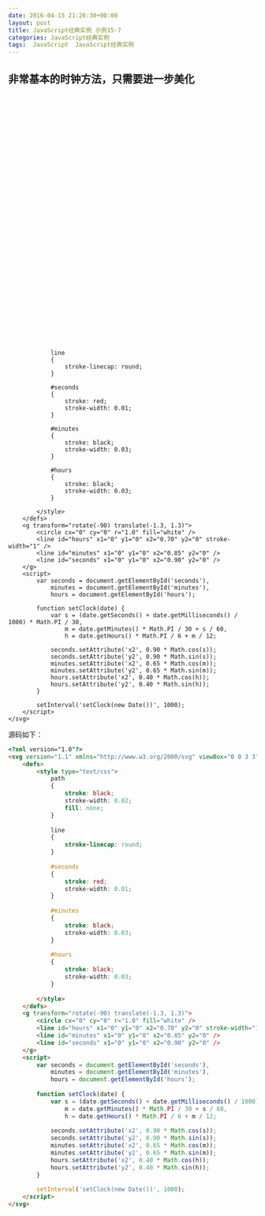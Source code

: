 ```yaml
---
date: 2016-04-15 21:26:30+00:00
layout: post
title: JavaScript经典实例 示例15-7
categories: JavaScript经典实例
tags:  JavaScript  JavaScript经典实例
---
```


非常基本的时钟方法，只需要进一步美化
----------------

<html>
    <?xml version="1.0"?>
    <svg version="1.1" xmlns="http://www.w3.org/2000/svg" viewBox="0 0 3 3">
        <defs>
            <style type="text/css">
                path
                {
                    stroke: black;
                    stroke-width: 0.02;
                    fill: none;
                }
                
                line
                {
                    stroke-linecap: round;
                }
                
                #seconds
                {
                    stroke: red;
                    stroke-width: 0.01;
                }
                
                #minutes
                {
                    stroke: black;
                    stroke-width: 0.03;
                }
                
                #hours
                {
                    stroke: black;
                    stroke-width: 0.03;
                }
                
            </style>
        </defs>
        <g transform="rotate(-90) translate(-1.3, 1.3)">
            <circle cx="0" cy="0" r="1.0" fill="white" />
            <line id="hours" x1="0" y1="0" x2="0.70" y2="0" stroke-width="1" />
            <line id="minutes" x1="0" y1="0" x2="0.85" y2="0" />
            <line id="seconds" x1="0" y1="0" x2="0.90" y2="0" />
        </g>
        <script>
            var seconds = document.getElementById('seconds'),
                minutes = document.getElementById('minutes'),
                hours = document.getElementById('hours');
                
            function setClock(date) {
                var s = (date.getSeconds() + date.getMilliseconds() / 1000) * Math.PI / 30,
                    m = date.getMinutes() * Math.PI / 30 + s / 60,
                    h = date.getHours() * Math.PI / 6 + m / 12;
                
                seconds.setAttribute('x2', 0.90 * Math.cos(s));
                seconds.setAttribute('y2', 0.90 * Math.sin(s));
                minutes.setAttribute('x2', 0.65 * Math.cos(m));
                minutes.setAttribute('y2', 0.65 * Math.sin(m));
                hours.setAttribute('x2', 0.40 * Math.cos(h));
                hours.setAttribute('y2', 0.40 * Math.sin(h));
            }
            
            setInterval('setClock(new Date())', 1000);
        </script>
    </svg>
</html>
    
源码如下：

``` html
<?xml version="1.0"?>
<svg version="1.1" xmlns="http://www.w3.org/2000/svg" viewBox="0 0 3 3">
    <defs>
        <style type="text/css">
            path
            {
                stroke: black;
                stroke-width: 0.02;
                fill: none;
            }
            
            line
            {
                stroke-linecap: round;
            }
            
            #seconds
            {
                stroke: red;
                stroke-width: 0.01;
            }
            
            #minutes
            {
                stroke: black;
                stroke-width: 0.03;
            }
            
            #hours
            {
                stroke: black;
                stroke-width: 0.03;
            }
            
        </style>
    </defs>
    <g transform="rotate(-90) translate(-1.3, 1.3)">
        <circle cx="0" cy="0" r="1.0" fill="white" />
        <line id="hours" x1="0" y1="0" x2="0.70" y2="0" stroke-width="1" />
        <line id="minutes" x1="0" y1="0" x2="0.85" y2="0" />
        <line id="seconds" x1="0" y1="0" x2="0.90" y2="0" />
    </g>
    <script>
        var seconds = document.getElementById('seconds'),
            minutes = document.getElementById('minutes'),
            hours = document.getElementById('hours');
            
        function setClock(date) {
            var s = (date.getSeconds() + date.getMilliseconds() / 1000) * Math.PI / 30,
                m = date.getMinutes() * Math.PI / 30 + s / 60,
                h = date.getHours() * Math.PI / 6 + m / 12;
            
            seconds.setAttribute('x2', 0.90 * Math.cos(s));
            seconds.setAttribute('y2', 0.90 * Math.sin(s));
            minutes.setAttribute('x2', 0.65 * Math.cos(m));
            minutes.setAttribute('y2', 0.65 * Math.sin(m));
            hours.setAttribute('x2', 0.40 * Math.cos(h));
            hours.setAttribute('y2', 0.40 * Math.sin(h));
        }
        
        setInterval('setClock(new Date())', 1000);
    </script>
</svg>
``` 
